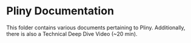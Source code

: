 # Pliny Documentation

This folder contains various documents pertaining to Pliny. Additionally, there is also a Technical Deep Dive Video (~20 min).
